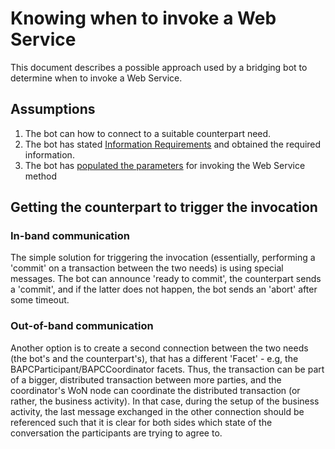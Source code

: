 # Knowing when to invoke a Web Service

This document describes a possible approach used by a bridging bot to determine when to invoke a Web Service.
 
## Assumptions
1. The bot can how to connect to a suitable counterpart need.
1. The bot has stated [Information Requirements](draft-stating-information-requirements.md) and obtained the required information.
1. The bot has [populated the parameters](draft-parameters-for-Web-Services.md) for invoking the Web Service method
 
## Getting the counterpart to trigger the invocation
 
### In-band communication
The simple solution for triggering the invocation (essentially, performing a 'commit' on a transaction between the two needs) is using special messages. The bot can announce 'ready to commit', the counterpart sends a 'commit', and if the latter does not happen, the bot sends an 'abort' after some timeout.

### Out-of-band communication
Another option is to create a second connection between the two needs (the bot's and the counterpart's), that has a different 'Facet' - e.g, the BAPCParticipant/BAPCCoordinator facets. Thus, the transaction can be part of a bigger, distributed transaction between more parties, and the coordinator's WoN node can coordinate the distributed transaction (or rather, the business activity).
In that case, during the setup of the business activity, the last message exchanged in the other connection should be referenced such that it is clear for both sides which state of the conversation the participants are trying to agree to.
 
